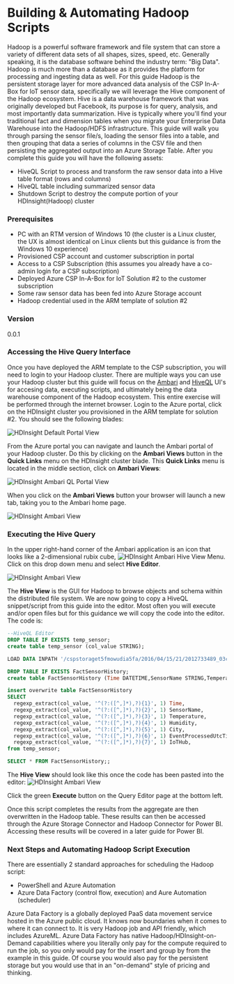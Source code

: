 # Building & Automating Hadoop Scripts

Hadoop is a powerful software framework and file system that can store a variety of different data sets of all shapes, sizes, speed, etc.  Generally speaking, it is the database software behind the industry term:  "Big Data".  Hadoop is much more than a database as it provides the platform for processing and ingesting data as well.  For this guide Hadoop is the persistent storage layer for more advanced data analysis of the CSP In-A-Box for IoT sensor data, specifically we will leverage the Hive component of the Hadoop ecosystem.  Hive is a data warehouse framework that was originally developed but Facebook, its purpose is for query, analysis, and most importantly data summarization.  Hive is typically where you'll find your traditional fact and dimension tables when you migrate your Enterprise Data Warehouse into the Hadoop/HDFS infrastructure.  This guide will walk you through parsing the sensor file/s, loading the sensor files into a table, and then grouping that data a series of columns in the CSV file and then persisting the aggregated output into an Azure Storage Table.  After you complete this guide you will have the following assets:

  - HiveQL Script to process and transform the raw sensor data into a Hive table format (rows and columns)
  - HiveQL table including summarized sensor data
  - Shutdown Script to destroy the compute portion of your HDInsight(Hadoop) cluster

### Prerequisites

+  PC with an RTM version of Windows 10 (the cluster is a Linux cluster, the UX is almost identical on Linux clients but this guidance is from the Windows 10 experience)
+  Provisioned CSP account and customer subscription in portal
+  Access to a CSP Subscription (this assumes you already have a co-admin login for a CSP subscription)
+  Deployed Azure CSP In-A-Box for IoT Solution #2 to the customer subscription
+  Some raw sensor data has been fed into Azure Storage account
+  Hadoop credential used in the ARM template of solution #2


### Version
0.0.1

### Accessing the Hive Query Interface

Once you have deployed the ARM template to the CSP subscription, you will need to login to your Hadoop cluster.  There are multiple ways you can use your Hadoop cluster but this guide will focus on the [Ambari] and [HiveQL] UI's for accesing data, executing scripts, and ultimately being the data warehouse component of the Hadoop ecosystem.  This entire exercise will be performed through the internet browser.  Login to the Azure portal, click on the HDInsight cluster you provisioned in the ARM template for solution #2.  You should see the following blades:

![HDInsight Default Portal View](https://0nm2va-ch3302.files.1drv.com/y3m3dIBOSPTslUk92WKPjdU1MsgIkCINBrN_-0gVsQw7ajogKmBK7BhFKTS2glhDo7oHYY7s1vTL3wOdF_MMhFx7-MukmWmkqL2JvKvD48LpIjDaonMWLIc_Mtyiy0GihiEshomN9yQR22lAFnn3KWBOkiB9XlfdJhVGUDDUE7S-WA?width=660&height=298&cropmode=none)

From the Azure portal you can navigate and launch the Ambari portal of your Hadoop cluster.  Do this by clicking on the **Ambari Views** button in the **Quick Links** menu on the HDInsight cluster blade.  This **Quick Links** menu is located in the middle section, click on **Ambari Views**:

![HDInsight Ambari QL Portal View](https://0nmxva-ch3302.files.1drv.com/y3mRoTd-oXSbIAsirZaPfZXYC9O5BnXkb7H6LFaDbZqcADNO7ITLKuF0YQc18Jb-0eH5WInI6HBB-xvbFoOv7o9LCPQVESMKaaXIcozj-b4ooA6UVTLbLP2_ZJmYQvfml4kgIXklg0EabyfgHK2-k_k54iPXz_DNsOT-NtpLvDaQsQ?width=660&height=298&cropmode=none)

When you click on the **Ambari Views** button your browser will launch a new tab, taking you to the Ambari home page.

![HDInsight Ambari View](https://0nmsva-ch3302.files.1drv.com/y3mCnSXk1gadRqrPcABk_PVNyUBx1ITHmUyLG2KmXfHBRuU22o6hY9xyc-iv2MRCVllwNUdaP1iqRYq-c1CqLG1FTCHNAuWETYpYCZh246PHzM6rOejM5QhrAr4M-oxkNywgn9whL8s7NZaLxTbgzdY3FexqSvlyjl9AYodQ2fvW0g?width=660&height=404&cropmode=none)

### Executing the Hive Query 

In the upper right-hand corner of the Ambari application is an icon that looks like a 2-dimensional rubix cube, ![HDInsight Ambari Hive View Menu](https://2xm1va-ch3302.files.1drv.com/y3mziVLe_48ErbPrzyMgnMuY3TrNJpWDjtYzs9QcGz2qzG2VINqsBbJsX6Dej5K1Ex99HvLWuRmGOUpcqmyzzuTUhiQ3I7bEUar6Wj9saZCtBM91SmlMRq0wN5AN5r7K74DyptrAU0X7Wiqu0X0sAxokQRa467uvbmB6IH0I4RWXKI?width=59&height=43&cropmode=none).  Click on this drop down menu and select **Hive Editor**.

![HDInsight Ambari View](https://2xm0va-ch3302.files.1drv.com/y3m1nAzyJpzW6piN9RKCagLkHvv8l7MIcQUuoUSGZcorWG08h1m6TDPNMAjJEK0LnQdKI9PP9E0mdTMQmv33Bj7Z7h1vEttOqhECPN-M4Wj7TNIR8nsUHX441TV6TXoWRK6a5qavOlSeNZlTkZPhOPRWSx_PKGyPAIOfTZeLh3kZOw?width=256&height=182&cropmode=none)

The **Hive View** is the GUI for Hadoop to browse objects and schema within the distributed file system.  We are now going to copy a HiveQL snippet/script from this guide into the editor.  Most often you will execute and/or open files but for this guidance we will copy the code into the editor.  The code is:

```sql
--HiveQL Editor
DROP TABLE IF EXISTS temp_sensor;
create table temp_sensor (col_value STRING);

LOAD DATA INPATH '/cspstoraget5fmowudia5fa/2016/04/15/21/2012733489_03c62024e2be4e059a88fe617b9ded92_1.csv' OVERWRITE INTO TABLE temp_sensor;

DROP TABLE IF EXISTS FactSensorHistory;
create table FactSensorHistory (Time DATETIME,SensorName STRING,Temperature FLOAT,Humidity FLOAT,City STRING,EventProcessedUtcTime DATETIME,PartitionId,EventEnqueuedUtcTime,IoTHub STRING);

insert overwrite table FactSensorHistory  
SELECT  
  regexp_extract(col_value, '^(?:([^,]*),?){1}', 1) Time,  
  regexp_extract(col_value, '^(?:([^,]*),?){2}', 1) SensorName,  
  regexp_extract(col_value, '^(?:([^,]*),?){3}', 1) Temperature,
  regexp_extract(col_value, '^(?:([^,]*),?){4}', 1) Humidity,
  regexp_extract(col_value, '^(?:([^,]*),?){5}', 1) City,
  regexp_extract(col_value, '^(?:([^,]*),?){6}', 1) EventProcessedUtcTime,
  regexp_extract(col_value, '^(?:([^,]*),?){7}', 1) IoTHub,
from temp_sensor;

SELECT * FROM FactSensorHistory;;

```

The **Hive View** should look like this once the code has been pasted into the editor:
![HDInsight Ambari View](https://2xm3va-ch3302.files.1drv.com/y3mCbRHEa9PUS1HHSWPt7KkrTGqXM5tCuyi4Lca9ZPyhvZwjUPCVeLJSeV_wS97Ro85JFyIt7bXeZZiiE6w3LWF6TrogYdTBxOauZhLe_L6GbFSlLmo_7wTv2p5_pu-21fzTHa4_9SEl-I7XMcKqwdWJJKQsn0-lnYbZWhx2dcCyV4?width=660&height=330&cropmode=none)

Click the green **Execute** button on the Query Editor page at the bottom left.

Once this script completes the results from the aggregate are then overwritten in the Hadoop table.  These results can then be accessed through the Azure Storage Connector and Hadoop Connector for Power BI.  Accessing these results will be covered in a later guide for Power BI.

### Next Steps and Automating Hadoop Script Execution

There are essentially 2 standard approaches for scheduling the Hadoop script:
  - PowerShell and Azure Automation
  - Azure Data Factory (control flow, execution) and Aure Automation (scheduler)

Azure Data Factory is a globally deployed PaaS data movement service hosted in the Azure public cloud.  It knows now boundaries when it comes to where it can connect to.  It is very Hadoop job and API friendly, which includes AzureML.  Azure Data Factory has native Hadoop/HDInsight-on-Demand capabilities where you literally only pay for the compute required to run the job, so you only would pay for the insert and group by from the example in this guide.  Of course you would also pay for the persistent storage but you would use that in an "on-demand" style of pricing and thinking.  


[//]: # (These are reference links used in the body of this note and get stripped out when the markdown processor does its job. There is no need to format nicely because it shouldn't be seen. Thanks SO - http://stackoverflow.com/questions/4823468/store-comments-in-markdown-syntax)


   [Ambari]: <https://ambari.apache.org/>
   [HiveQL]: <https://hive.apache.org/>
 
